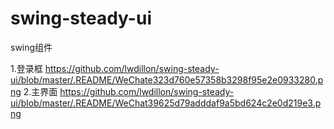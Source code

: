 # swing-steady-ui
swing组件

1.登录框
https://github.com/lwdillon/swing-steady-ui/blob/master/.README/WeChate323d760e57358b3298f95e2e0933280.png
2.主界面
https://github.com/lwdillon/swing-steady-ui/blob/master/.README/WeChat39625d79adddaf9a5bd624c2e0d219e3.png


